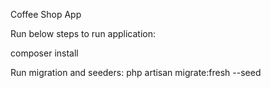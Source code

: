 Coffee Shop App

Run below steps to run application:

composer install

Run migration and seeders: php artisan migrate:fresh --seed
